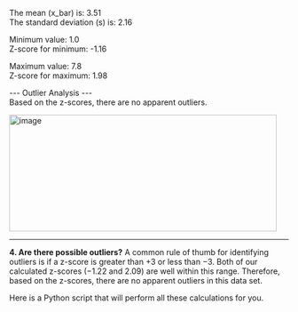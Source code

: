 The mean (x_bar) is: 3.51  
The standard deviation (s) is: 2.16

Minimum value: 1.0  
Z-score for minimum: -1.16

Maximum value: 7.8  
Z-score for maximum: 1.98

--- Outlier Analysis ---  
Based on the z-scores, there are no apparent outliers.

<img width="482" height="210" alt="image" src="https://github.com/user-attachments/assets/765c15b0-8a93-4e65-8331-17a3480576de" />

---
**4. Are there possible outliers?**
A common rule of thumb for identifying outliers is if a z-score is greater than +3 or less than −3. Both of our calculated z-scores (−1.22 and 2.09) are well within this range. Therefore, based on the z-scores, there are no apparent outliers in this data set.

Here is a Python script that will perform all these calculations for you.
